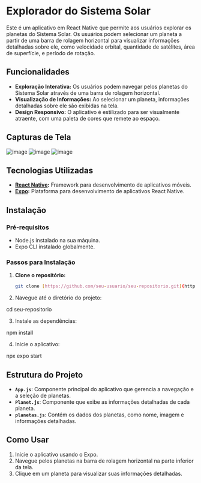 # Explorador do Sistema Solar

Este é um aplicativo em React Native que permite aos usuários explorar os planetas do Sistema Solar. Os usuários podem selecionar um planeta a partir de uma barra de rolagem horizontal para visualizar informações detalhadas sobre ele, como velocidade orbital, quantidade de satélites, área de superfície, e período de rotação.

## Funcionalidades

- **Exploração Interativa:** Os usuários podem navegar pelos planetas do Sistema Solar através de uma barra de rolagem horizontal.
- **Visualização de Informações:** Ao selecionar um planeta, informações detalhadas sobre ele são exibidas na tela.
- **Design Responsivo:** O aplicativo é estilizado para ser visualmente atraente, com uma paleta de cores que remete ao espaço.

## Capturas de Tela

![image](https://github.com/user-attachments/assets/17ba0fc0-54e8-42a4-8813-6394c37f98c8)
![image](https://github.com/user-attachments/assets/ad43a029-801e-4492-a3b0-9bbfb4a318be)
![image](https://github.com/user-attachments/assets/31ccfbe7-83a9-4fc0-80f9-838bb8a219eb)


## Tecnologias Utilizadas

- **[React Native](https://reactnative.dev/):** Framework para desenvolvimento de aplicativos móveis.
- **[Expo](https://expo.dev/):** Plataforma para desenvolvimento de aplicativos React Native.

## Instalação

### Pré-requisitos

- Node.js instalado na sua máquina.
- Expo CLI instalado globalmente.

### Passos para Instalação

1. **Clone o repositório:**

   ```bash
   git clone [https://github.com/seu-usuario/seu-repositorio.git](https://github.com/DEVinHouse-Clamed-V3/app-sistema-solar-alexandrooliveira87

2. Navegue até o diretório do projeto:

cd seu-repositorio

3. Instale as dependências:

npm install

4. Inicie o aplicativo:

npx expo start

## Estrutura do Projeto

- **`App.js`**: Componente principal do aplicativo que gerencia a navegação e a seleção de planetas.
- **`Planet.js`**: Componente que exibe as informações detalhadas de cada planeta.
- **`planetas.js`**: Contém os dados dos planetas, como nome, imagem e informações detalhadas.

## Como Usar

1. Inicie o aplicativo usando o Expo.
2. Navegue pelos planetas na barra de rolagem horizontal na parte inferior da tela.
3. Clique em um planeta para visualizar suas informações detalhadas.



